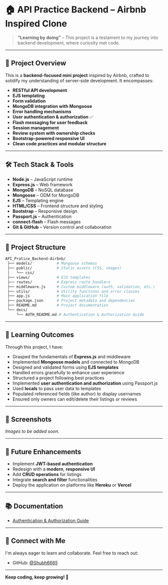 # 🏠 API Practice Backend – Airbnb Inspired Clone

> **“Learning by doing”** – This project is a testament to my journey into backend development, where curiosity met code.

---

## 🚀 Project Overview

This is a **backend-focused mini project** inspired by Airbnb, crafted to solidify my understanding of server-side development. It encompasses:

- **RESTful API development**
- **EJS templating**
- **Form validation**
- **MongoDB integration with Mongoose**
- **Error handling mechanisms**
- **User authentication & authorization** ✅
- **Flash messaging for user feedback**
- **Session management**
- **Review system with ownership checks**
- **Bootstrap-powered responsive UI**
- **Clean code practices and modular structure**

---

## 🛠️ Tech Stack & Tools

- **Node.js** – JavaScript runtime
- **Express.js** – Web framework
- **MongoDB** – NoSQL database
- **Mongoose** – ODM for MongoDB
- **EJS** – Templating engine
- **HTML/CSS** – Frontend structure and styling
- **Bootstrap** – Responsive design
- **Passport.js** – Authentication
- **connect-flash** – Flash messages
- **Git & GitHub** – Version control and collaboration

---

## 📁 Project Structure
```bash
API_Pratice_Backend-Airbnb/
 ├── models/           # Mongoose schemas
 ├── public/           # Static assets (CSS, images)
 │   └── css/
 ├── views/            # EJS templates
 ├── routes/           # Express route handlers
 ├── middleware.js     # Custom middleware (auth, validation, etc.)
 ├── utils/            # Utility functions and error classes
 ├── app.js            # Main application file
 ├── package.json      # Project metadata and dependencies
 ├── README.md         # Project documentation
 └── docs/
     └── AUTH_README.md # Authentication & Authorization Guide
```

---

## 🎯 Learning Outcomes

Through this project, I have:

- Grasped the fundamentals of **Express.js** and middleware
- Implemented **Mongoose models** and connected to MongoDB
- Designed and validated forms using **EJS templates**
- Handled errors gracefully to enhance user experience
- Structured a project following best practices
- Implemented **user authentication and authorization** using Passport.js
- Used **locals** to pass user data to templates
- Populated referenced fields (like author) to display usernames
- Ensured only owners can edit/delete their listings or reviews

---

## 📸 Screenshots

*Images to be added soon.*

---

## 🔮 Future Enhancements

- Implement **JWT-based authentication**
- Redesign with a **modern**, **responsive UI**
- Add **CRUD operations** for listings
- Integrate **search and filter** functionalities
- Deploy the application on platforms like **Heroku** or **Vercel**

---

## 📚 Documentation

- [Authentication & Authorization Guide](docs/AUTH_README.md)

---

## 🤝 Connect with Me

I'm always eager to learn and collaborate. Feel free to reach out:

- GitHub: [@Shubh6665](https://github.com/Shubh6665)

---

**Keep coding, keep growing! 🌱**
